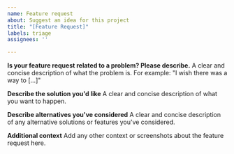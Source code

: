```yaml
---
name: Feature request
about: Suggest an idea for this project
title: "[Feature Request]"
labels: triage
assignees: ''

---
```


**Is your feature request related to a problem? Please describe.**
A clear and concise description of what the problem is. For example: "I wish there was a way to [...]"

**Describe the solution you'd like**
A clear and concise description of what you want to happen.

**Describe alternatives you've considered**
A clear and concise description of any alternative solutions or features you've considered.

**Additional context**
Add any other context or screenshots about the feature request here.
